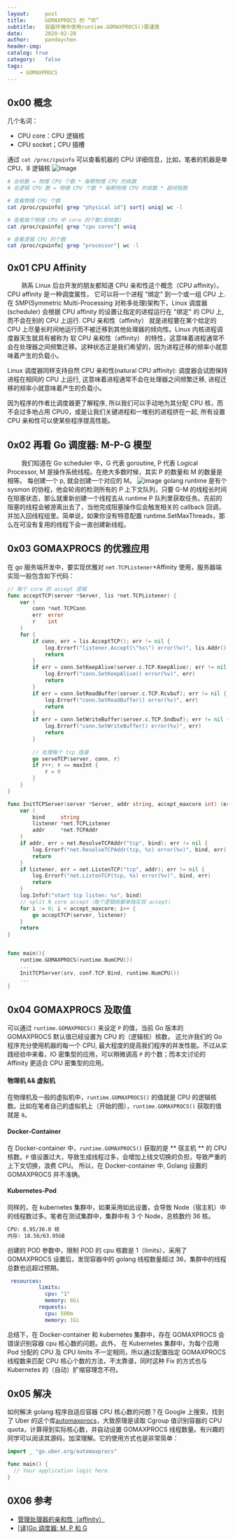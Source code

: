 ```yaml
---
layout:     post
title:      GOMAXPROCS 的 “坑”
subtitle:	容器环境中使用runtime.GOMAXPROCS()需谨慎
date:       2020-02-28
author:     pandaychen
header-img:
catalog: true
category:   false
tags:
    - GOMAXPROCS
---
```


##  0x00    概念
几个名词：
-   CPU core：CPU 逻辑核
-   CPU socket；CPU 插槽


通过 `cat /proc/cpuinfo` 可以查看机器的 CPU 详细信息，比如，笔者的机器是单 CPU、8 逻辑核
![image](https://s2.ax1x.com/2020/02/28/3rf3tS.png)

```bash
# 总核数 = 物理 CPU 个数 * 每颗物理 CPU 的核数 
# 总逻辑 CPU 数 = 物理 CPU 个数 * 每颗物理 CPU 的核数 * 超线程数

# 查看物理 CPU 个数
cat /proc/cpuinfo| grep "physical id"| sort| uniq| wc -l

# 查看每个物理 CPU 中 core 的个数(即核数)
cat /proc/cpuinfo| grep "cpu cores"| uniq

# 查看逻辑 CPU 的个数
cat /proc/cpuinfo| grep "processor"| wc -l
```

##  0x01    CPU Affinity
&emsp;&emsp; 熟系 Linux 后台开发的朋友都知道 CPU 亲和性这个概念（CPU affinity）。CPU affinity 是一种调度属性， 它可以将一个进程 "绑定" 到一个或一组 CPU 上. 在 SMP(Symmetric Multi-Processing 对称多处理)架构下，Linux 调度器 (scheduler) 会根据 CPU affinity 的设置让指定的进程运行在 "绑定" 的 CPU 上, 而不会在别的 CPU 上运行. CPU 亲和性（affinity） 就是进程要在某个给定的 CPU 上尽量长时间地运行而不被迁移到其他处理器的倾向性。Linux 内核进程调度器天生就具有被称为 软 CPU 亲和性（affinity） 的特性，这意味着进程通常不会在处理器之间频繁迁移。这种状态正是我们希望的，因为进程迁移的频率小就意味着产生的负载小。

Linux 调度器同样支持自然 CPU 亲和性(natural CPU affinity): 调度器会试图保持进程在相同的 CPU 上运行, 这意味着进程通常不会在处理器之间频繁迁移, 进程迁移的频率小就意味着产生的负载小。

因为程序的作者比调度器更了解程序, 所以我们可以手动地为其分配 CPU 核，而不会过多地占用 CPU0，或是让我们关键进程和一堆别的进程挤在一起, 所有设置 CPU 亲和性可以使某些程序提高性能。

##  0x02    再看 Go 调度器: M-P-G 模型
&emsp;&emsp; 我们知道在 Go scheduler 中，G 代表 goroutine, P 代表 Logical Processor, M 是操作系统线程。在绝大多数时候，其实 P 的数量和 M 的数量是相等。 每创建一个 p, 就会创建一个对应的 M。
![image](https://s2.ax1x.com/2020/02/29/3sNOyQ.jpg)
golang runtime 是有个 sysmon 的协程，他会轮询的检测所有的 P 上下文队列，只要 G-M 的线程长时间在阻塞状态，那么就重新创建一个线程去从 runtime P 队列里获取任务。先前的阻塞的线程会被游离出去了，当他完成阻塞操作后会触发相关的 callback 回调，并加入回线程组里。简单说，如果你没有特意配置 runtime.SetMaxThreads，那么在可没有复用的线程下会一直创建新线程。

##  0x03    GOMAXPROCS 的优雅应用

在 go 服务端开发中，要实现优雅对 `net.TCPListener`+Affinity 使用，服务器端实现一般包含如下代码：
```go
// 每个 core 的 accept 逻辑
func acceptTCP(server *Server, lis *net.TCPListener) {
	var (
		conn *net.TCPConn
		err  error
		r    int
	)
	for {
		if conn, err = lis.AcceptTCP(); err != nil {
			log.Errorf("listener.Accept(\"%s\") error(%v)", lis.Addr().String(), err)
			return
		}
		if err = conn.SetKeepAlive(server.c.TCP.KeepAlive); err != nil {
			log.Errorf("conn.SetKeepAlive() error(%v)", err)
			return
		}
		if err = conn.SetReadBuffer(server.c.TCP.Rcvbuf); err != nil {
			log.Errorf("conn.SetReadBuffer() error(%v)", err)
			return
		}
		if err = conn.SetWriteBuffer(server.c.TCP.Sndbuf); err != nil {
			log.Errorf("conn.SetWriteBuffer() error(%v)", err)
			return
        }
        
        // 处理每个 tcp 连接
		go serveTCP(server, conn, r)
		if r++; r == maxInt {
			r = 0
		}
	}
}

func InitTCPServer(server *Server, addr string, accept_maxcore int) (err error) {
	var (
		bind     string
		listener *net.TCPListener
		addr     *net.TCPAddr
	)
    if addr, err = net.ResolveTCPAddr("tcp", bind); err != nil {
        log.Errorf("net.ResolveTCPAddr(tcp, %s) error(%v)", bind, err)
        return
    }
    if listener, err = net.ListenTCP("tcp", addr); err != nil {
        log.Errorf("net.ListenTCP(tcp, %s) error(%v)", bind, err)
        return
    }
    log.Infof("start tcp listen: %s", bind)
    // split N core accept（每个逻辑核都单独实现 accept）
    for i := 0; i < accept_maxcore; i++ {
        go acceptTCP(server, listener)
    }
	return
}


func main(){
    runtime.GOMAXPROCS(runtime.NumCPU())
    ...
    InitTCPServer(srv, conf.TCP.Bind, runtime.NumCPU())
    ...
}
```

##  0x04    GOMAXPROCS 及取值

可以通过 `runtime.GOMAXPROCS()` 来设定 `P` 的值，当前 Go 版本的 GOMAXPROCS 默认值已经设置为 CPU 的（逻辑核）核数， 这允许我们的 Go 程序充分使用机器的每一个 CPU, 最大程度的提高我们程序的并发性能。不过从实践经验中来看，IO 密集型的应用，可以稍微调高 `P` 的个数；而本文讨论的 Affinity 更适合 CPU 密集型的应用。


####    物理机 && 虚拟机
在物理机及一般的虚拟机中，`runtime.GOMAXPROCS()` 的值就是 CPU 的逻辑核数。比如在笔者自己的虚拟机上（开始的图），`runtime.GOMAXPROCS()` 获取的值就是 `8`。


####  Docker-Container
在 Docker-container 中，`runtime.GOMAXPROCS()` 获取的是 ** 宿主机 ** 的 CPU 核数。`P` 值设置过大，导致生成线程过多，会增加上线文切换的负担，导致严重的上下文切换，浪费 CPU。
所以，在 Docker-container 中, Golang 设置的 GOMAXPROCS 并不准确。

####     Kubernetes-Pod
同样的，在 kubernetes 集群中，如果采用如此设置，会导致 Node（宿主机）中的线程数过多。笔者在测试集群中，集群中有 3 个 Node，总核数约 36 核。
```bash
CPU: 8.95/36.0 核
内存: 18.56/63.95GB
```

创建的 POD 参数中，限制 POD 的 cpu 核数是 1（limits），采用了 GOMAXPROCS 设置后，发现容器中的 golang 线程数量超过 36，集群中的线程总数也远超过预期。
```yaml
 resources:
          limits:
            cpu: "1"
            memory: 6Gi
          requests:
            cpu: 500m
            memory: 1Gi
```

总结下，在 Docker-container 和 kubernetes 集群中，存在 GOMAXPROCS 会错误识别容器 cpu 核心数的问题。此外，
在 Kubernetes 集群中，为每个应用 Pod 分配的 CPU 及 CPU limits 不一定相同，所以通过配置指定 GOMAXPROCS 线程数来匹配 CPU 核心个数的方法，不太靠谱，同时这种 Fix 的方式也与 Kubernetes 的（自动）扩缩容理念不符。

##	0x05	解决
如何解决 golang 程序自适应容器 CPU 核心数的问题？在 Google 上搜索，找到了 Uber 的这个库[automaxprocs](https://github.com/uber-go/automaxprocs)，大致原理是读取 Cgroup 值识别容器的 CPU quota，计算得到实际核心数，并自动设置 GOMAXPROCS 线程数量。有兴趣的同学可以阅读其源码，加深理解。它的使用方式也是非常简单：
```go
import _ "go.uber.org/automaxprocs"

func main() {
  // Your application logic here.
}
```


##  0X06	参考
-   [管理处理器的亲和性（affinity）](https://www.ibm.com/developerworks/cn/linux/l-affinity.html)
-   [[译]Go 调度器: M, P 和 G](https://colobu.com/2017/05/04/go-scheduler/)